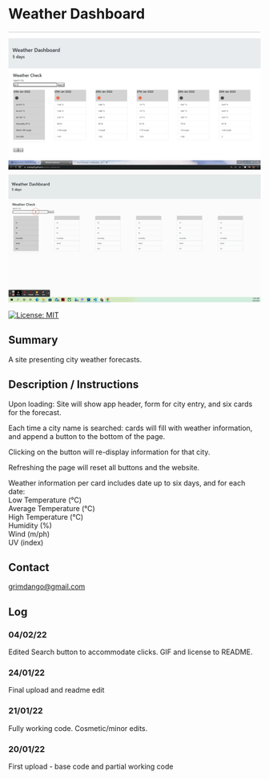 # Weather Dashboard

![alt text](assets/images/sample.jpg)
![alt text](assets/images/sample.gif)

[![License: MIT](https://img.shields.io/badge/License-MIT-yellow.svg)](https://opensource.org/licenses/MIT)

## Summary
A site presenting city weather forecasts.

## Description / Instructions
Upon loading: Site will show app header, form for city entry, and six cards for the forecast. 

Each time a city name is searched: cards will fill with weather information, and append a button to the bottom of the page.

Clicking on the button will re-display information for that city.

Refreshing the page will reset all buttons and the website. 

Weather information per card includes date up to six days, and for each date: <br>
Low Temperature (°C) <br>
Average Temperature (°C) <br>
High Temperature (°C) <br>
Humidity (%) <br>
Wind (m/ph) <br>
UV (index) <br>

## Contact
grimdango@gmail.com

## Log 
### 04/02/22
Edited Search button to accommodate clicks. GIF and license to README. 

### 24/01/22
Final upload and readme edit

### 21/01/22
Fully working code. Cosmetic/minor edits. 

### 20/01/22
First upload - base code and partial working code

   

